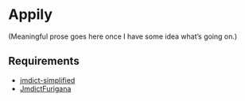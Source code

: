 # Appily

(Meaningful prose goes here once I have some idea what’s going on.)

## Requirements
- [jmdict-simplified](https://github.com/scriptin/jmdict-simplified/tree/master/build)
- [JmdictFurigana](https://github.com/Doublevil/JmdictFurigana/)
